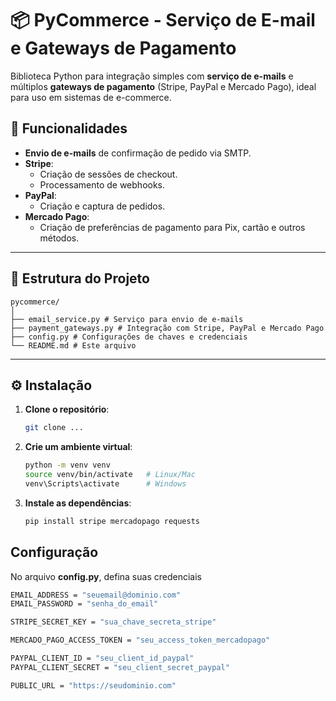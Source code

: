 # 📦 PyCommerce - Serviço de E-mail e Gateways de Pagamento

Biblioteca Python para integração simples com **serviço de e-mails** e múltiplos **gateways de pagamento** (Stripe, PayPal e Mercado Pago), ideal para uso em sistemas de e-commerce.

## 🚀 Funcionalidades

- **Envio de e-mails** de confirmação de pedido via SMTP.  
- **Stripe**:
  - Criação de sessões de checkout.
  - Processamento de webhooks.
- **PayPal**:
  - Criação e captura de pedidos.
- **Mercado Pago**:
  - Criação de preferências de pagamento para Pix, cartão e outros métodos.

---

## 📂 Estrutura do Projeto

```
pycommerce/
│
├── email_service.py # Serviço para envio de e-mails
├── payment_gateways.py # Integração com Stripe, PayPal e Mercado Pago
├── config.py # Configurações de chaves e credenciais
└── README.md # Este arquivo
```

---

## ⚙️ Instalação

1. **Clone o repositório**:
   ```bash
   git clone ...

2. **Crie um ambiente virtual**:
    ```bash
    python -m venv venv
    source venv/bin/activate   # Linux/Mac
    venv\Scripts\activate      # Windows

3. **Instale as dependências**:
    ```bash
    pip install stripe mercadopago requests

## Configuração
No arquivo **config.py**, defina suas credenciais
```bash
EMAIL_ADDRESS = "seuemail@dominio.com"
EMAIL_PASSWORD = "senha_do_email"

STRIPE_SECRET_KEY = "sua_chave_secreta_stripe"

MERCADO_PAGO_ACCESS_TOKEN = "seu_access_token_mercadopago"

PAYPAL_CLIENT_ID = "seu_client_id_paypal"
PAYPAL_CLIENT_SECRET = "seu_client_secret_paypal"

PUBLIC_URL = "https://seudominio.com"
```
